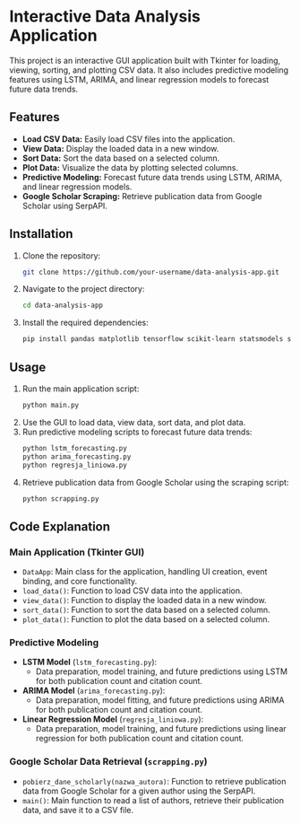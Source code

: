 # Interactive Data Analysis Application

This project is an interactive GUI application built with Tkinter for loading, viewing, sorting, and plotting CSV data. It also includes predictive modeling features using LSTM, ARIMA, and linear regression models to forecast future data trends.

## Features

- **Load CSV Data:** Easily load CSV files into the application.
- **View Data:** Display the loaded data in a new window.
- **Sort Data:** Sort the data based on a selected column.
- **Plot Data:** Visualize the data by plotting selected columns.
- **Predictive Modeling:** Forecast future data trends using LSTM, ARIMA, and linear regression models.
- **Google Scholar Scraping:** Retrieve publication data from Google Scholar using SerpAPI.

## Installation

1. Clone the repository:
    ```sh
    git clone https://github.com/your-username/data-analysis-app.git
    ```
2. Navigate to the project directory:
    ```sh
    cd data-analysis-app
    ```
3. Install the required dependencies:
    ```sh
    pip install pandas matplotlib tensorflow scikit-learn statsmodels serpapi
    ```

## Usage

1. Run the main application script:
    ```sh
    python main.py
    ```
2. Use the GUI to load data, view data, sort data, and plot data.
3. Run predictive modeling scripts to forecast future data trends:
    ```sh
    python lstm_forecasting.py
    python arima_forecasting.py
    python regresja_liniowa.py
    ```
4. Retrieve publication data from Google Scholar using the scraping script:
    ```sh
    python scrapping.py
    ```

## Code Explanation

### Main Application (Tkinter GUI)

- `DataApp`: Main class for the application, handling UI creation, event binding, and core functionality.
- `load_data()`: Function to load CSV data into the application.
- `view_data()`: Function to display the loaded data in a new window.
- `sort_data()`: Function to sort the data based on a selected column.
- `plot_data()`: Function to plot the data based on a selected column.

### Predictive Modeling

- **LSTM Model** (`lstm_forecasting.py`):
  - Data preparation, model training, and future predictions using LSTM for both publication count and citation count.
- **ARIMA Model** (`arima_forecasting.py`):
  - Data preparation, model fitting, and future predictions using ARIMA for both publication count and citation count.
- **Linear Regression Model** (`regresja_liniowa.py`):
  - Data preparation, model training, and future predictions using linear regression for both publication count and citation count.

### Google Scholar Data Retrieval (`scrapping.py`)

- `pobierz_dane_scholarly(nazwa_autora)`: Function to retrieve publication data from Google Scholar for a given author using the SerpAPI.
- `main()`: Main function to read a list of authors, retrieve their publication data, and save it to a CSV file.
